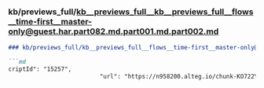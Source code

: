 ### kb/previews_full/kb__previews_full__kb__previews_full__flows__time-first__master-only@guest.har.part082.md.part001.md.part002.md

```md
### kb/previews_full/kb__previews_full__flows__time-first__master-only@guest.har.part082.md.part001.md (part 002)

```md
criptId": "15257",
                          "url": "https://n958200.alteg.io/chunk-KO722YS
```

```

```
